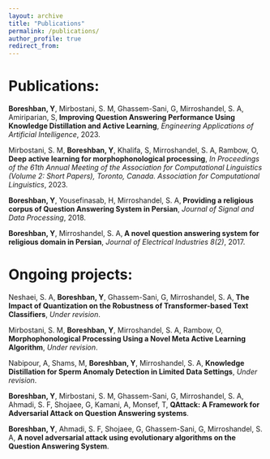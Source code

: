 ```yaml
---
layout: archive
title: "Publications"
permalink: /publications/
author_profile: true
redirect_from:
---
```

# Publications: 

<b>Boreshban, Y</b>, Mirbostani, S. M, Ghassem-Sani, G,  Mirroshandel, S. A, Amiriparian, S,<b> Improving Question Answering Performance Using Knowledge Distillation and Active Learning</b>, <i>Engineering Applications of Artificial Intelligence</i>, 2023. 


Mirbostani, S. M, <b>Boreshban, Y</b>,  Khalifa, S,  Mirroshandel, S. A, Rambow, O, <b> Deep active learning for morphophonological processing</b>, <i>In Proceedings of the 61th Annual Meeting of the Association for Computational Linguistics (Volume 2: Short Papers), Toronto, Canada. Association for Computational Linguistics</i>, 2023. 


<b>Boreshban, Y</b>, Yousefinasab, H, Mirroshandel, S. A,<b> Providing a religious corpus of Question Answering System in Persian</b>, <i>Journal of Signal and Data Processing</i>, 2018. 

<b>Boreshban, Y</b>, Mirroshandel, S. A,<b> A novel question answering system for religious domain in Persian</b>, <i>Journal of Electrical Industries 8(2)</i>, 2017.



# Ongoing projects:

Neshaei, S. A, <b>Boreshban, Y</b>, Ghassem-Sani, G,  Mirroshandel, S. A, <b>	The Impact of Quantization on the Robustness of Transformer-based Text Classifiers</b>, <i>Under revision</i>.

Mirbostani, S. M, <b>Boreshban, Y</b>, Mirroshandel, S. A, Rambow, O,  <b>	 Morphophonological Processing Using a Novel Meta Active Learning Algorithm</b>, <i>Under revision</i>.

Nabipour, A, Shams, M, <b>Boreshban, Y</b>, Mirroshandel, S. A, <b>	Knowledge Distillation for Sperm Anomaly Detection in Limited Data Settings</b>, <i>Under revision</i>.

<b>Boreshban, Y</b>, Mirbostani, S. M, Ghassem-Sani, G,  Mirroshandel, S. A, Ahmadi, S. F, Shojaee, G, Kamani, A, Monsef, T, <b>	QAttack: A Framework for Adversarial Attack on Question Answering systems</b>.

 <b>Boreshban, Y</b>, Ahmadi, S. F, Shojaee, G, Ghassem-Sani, G,  Mirroshandel, S. A, <b>	A novel adversarial attack using evolutionary algorithms on the Question Answering System</b>.




 

